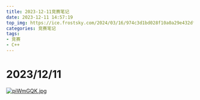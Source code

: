 ```yaml
---
title: 2023-12-11竞赛笔记
date: 2023-12-11 14:57:19
top_img: https://ice.frostsky.com/2024/03/16/974c3d1bd028f10a0a29e432dfc42f8d.png
categories: 竞赛笔记
tags:
- 竞赛
- C++
---
```





# 2023/12/11
[![piWmGQK.jpg](https://z1.ax1x.com/2023/12/11/piWmGQK.jpg)](https://imgse.com/i/piWmGQK)